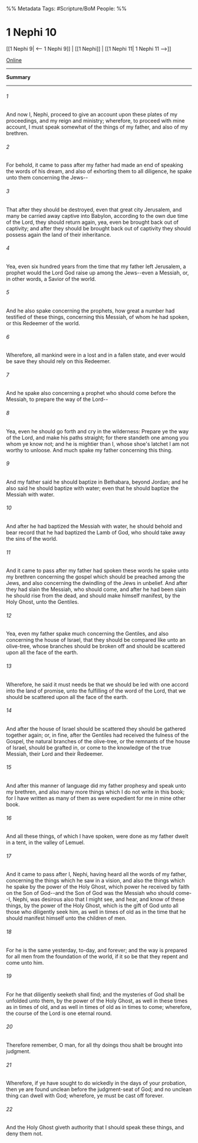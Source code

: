 %% Metadata
Tags: #Scripture/BoM
People: 
%%
# 1 Nephi 10
[[1 Nephi 9| <-- 1 Nephi 9]] | [[1 Nephi]] | [[1 Nephi 11| 1 Nephi 11 -->]]

[Online](https://churchofjesuschrist.org/study/scriptures/bofm/1-ne/10?lang=eng)

---
__Summary__



---
###### 1
And now I, Nephi, proceed to give an account upon these plates of my proceedings, and my reign and ministry; wherefore, to proceed with mine account, I must speak somewhat of the things of my father, and also of my brethren.
###### 2
For behold, it came to pass after my father had made an end of speaking the words of his dream, and also of exhorting them to all diligence, he spake unto them concerning the Jews--
###### 3
That after they should be destroyed, even that great city Jerusalem, and many be carried away captive into Babylon, according to the own due time of the Lord, they should return again, yea, even be brought back out of captivity; and after they should be brought back out of captivity they should possess again the land of their inheritance.
###### 4
Yea, even six hundred years from the time that my father left Jerusalem, a prophet would the Lord God raise up among the Jews--even a Messiah, or, in other words, a Savior of the world.
###### 5
And he also spake concerning the prophets, how great a number had testified of these things, concerning this Messiah, of whom he had spoken, or this Redeemer of the world.
###### 6
Wherefore, all mankind were in a lost and in a fallen state, and ever would be save they should rely on this Redeemer.
###### 7
And he spake also concerning a prophet who should come before the Messiah, to prepare the way of the Lord--
###### 8
Yea, even he should go forth and cry in the wilderness: Prepare ye the way of the Lord, and make his paths straight; for there standeth one among you whom ye know not; and he is mightier than I, whose shoe's latchet I am not worthy to unloose. And much spake my father concerning this thing.
###### 9
And my father said he should baptize in Bethabara, beyond Jordan; and he also said he should baptize with water; even that he should baptize the Messiah with water.
###### 10
And after he had baptized the Messiah with water, he should behold and bear record that he had baptized the Lamb of God, who should take away the sins of the world.
###### 11
And it came to pass after my father had spoken these words he spake unto my brethren concerning the gospel which should be preached among the Jews, and also concerning the dwindling of the Jews in unbelief. And after they had slain the Messiah, who should come, and after he had been slain he should rise from the dead, and should make himself manifest, by the Holy Ghost, unto the Gentiles.
###### 12
Yea, even my father spake much concerning the Gentiles, and also concerning the house of Israel, that they should be compared like unto an olive-tree, whose branches should be broken off and should be scattered upon all the face of the earth.
###### 13
Wherefore, he said it must needs be that we should be led with one accord into the land of promise, unto the fulfilling of the word of the Lord, that we should be scattered upon all the face of the earth.
###### 14
And after the house of Israel should be scattered they should be gathered together again; or, in fine, after the Gentiles had received the fulness of the Gospel, the natural branches of the olive-tree, or the remnants of the house of Israel, should be grafted in, or come to the knowledge of the true Messiah, their Lord and their Redeemer.
###### 15
And after this manner of language did my father prophesy and speak unto my brethren, and also many more things which I do not write in this book; for I have written as many of them as were expedient for me in mine other book.
###### 16
And all these things, of which I have spoken, were done as my father dwelt in a tent, in the valley of Lemuel.
###### 17
And it came to pass after I, Nephi, having heard all the words of my father, concerning the things which he saw in a vision, and also the things which he spake by the power of the Holy Ghost, which power he received by faith on the Son of God--and the Son of God was the Messiah who should come--I, Nephi, was desirous also that I might see, and hear, and know of these things, by the power of the Holy Ghost, which is the gift of God unto all those who diligently seek him, as well in times of old as in the time that he should manifest himself unto the children of men.
###### 18
For he is the same yesterday, to-day, and forever; and the way is prepared for all men from the foundation of the world, if it so be that they repent and come unto him.
###### 19
For he that diligently seeketh shall find; and the mysteries of God shall be unfolded unto them, by the power of the Holy Ghost, as well in these times as in times of old, and as well in times of old as in times to come; wherefore, the course of the Lord is one eternal round.
###### 20
Therefore remember, O man, for all thy doings thou shalt be brought into judgment.
###### 21
Wherefore, if ye have sought to do wickedly in the days of your probation, then ye are found unclean before the judgment-seat of God; and no unclean thing can dwell with God; wherefore, ye must be cast off forever.
###### 22
And the Holy Ghost giveth authority that I should speak these things, and deny them not.




